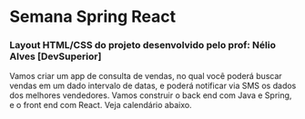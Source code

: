 # Semana Spring React

### Layout HTML/CSS do projeto desenvolvido pelo prof: Nélio Alves [DevSuperior] 
Vamos criar um app de consulta de vendas, no qual você poderá buscar vendas em um dado intervalo de datas, 
e poderá notificar via SMS os dados dos melhores vendedores. 
Vamos construir o back end com Java e Spring, e o front end com React. Veja calendário abaixo.
